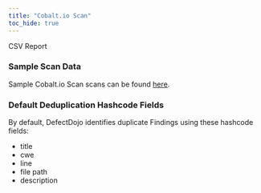 ```yaml
---
title: "Cobalt.io Scan"
toc_hide: true
---
```

CSV Report

### Sample Scan Data
Sample Cobalt.io Scan scans can be found [here](https://github.com/DefectDojo/django-DefectDojo/tree/master/unittests/scans/cobalt).

### Default Deduplication Hashcode Fields
By default, DefectDojo identifies duplicate Findings using these hashcode fields:

- title
- cwe
- line
- file path
- description
